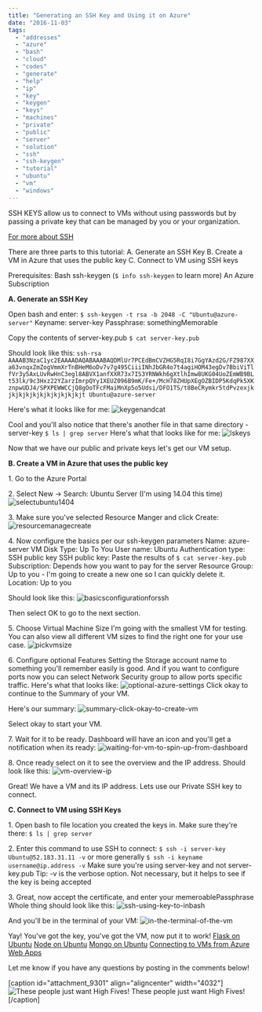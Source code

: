 ```yaml
---
title: "Generating an SSH Key and Using it on Azure"
date: "2016-11-03"
tags: 
  - "addresses"
  - "azure"
  - "bash"
  - "cloud"
  - "codes"
  - "generate"
  - "help"
  - "ip"
  - "key"
  - "keygen"
  - "keys"
  - "machines"
  - "private"
  - "public"
  - "server"
  - "solution"
  - "ssh"
  - "ssh-keygen"
  - "tutorial"
  - "ubuntu"
  - "vm"
  - "windows"
---
```


SSH KEYS allow us to connect to VMs without using passwords but by passing a private key that can be managed by you or your organization.

[For more about SSH](https://en.wikipedia.org/wiki/Secure_Shell)

There are three parts to this tutorial: A. Generate an SSH Key B. Create a VM in Azure that uses the public key C. Connect to VM using SSH keys

Prerequisites: Bash ssh-keygen (`$ info ssh-keygen` to learn more) An Azure Subscription

**A. Generate an SSH Key**

Open bash and enter: `$ ssh-keygen -t rsa -b 2048 -C "Ubuntu@azure-server"` Keyname: server-key Passphrase: somethingMemorable

Copy the contents of server-key.pub `$ cat server-key.pub`

Should look like this: `ssh-rsa AAAAB3NzaC1yc2EAAAADAQABAAABAQDMlUr7PCEdBmCVZHG5RqI8i7GgYAzd2G/FZ987XXa63vnqxZmZogVmmXrTnBHeM6oDv7v7g495CiiiINhJbGR4o7t4agiHOM43egDv7BbiViTlfVr3y5AxLUvRwHnC3egl8ABVX1anfXXR73x7IS3YRNWkh6gXtlhImw8UKG04UoZEmWB9BLt53lk/9c3Hxz22YZarzImrpQYy1XEUZ096B9mK/Fe+/McH78ZHUpXEgOZBIDP5KdqPk5XKznpwUDJ4/SPXPEWWCCjQ8gOoTFcFMaiMnXp5o5Udsi/DFO1TS/t8BeCRymkr5tdPvzexjkjkjkjkjkjkjkjkjkjkjkjt Ubuntu@azure-server`

Here's what it looks like for me: ![keygenandcat](images/keygenandcat-1024x581.png)

Cool and you'll also notice that there's another file in that same directory - server-key `$ ls | grep server` Here's what that looks like for me: ![lskeys](images/lsKeys.png)

Now that we have our public and private keys let's get our VM setup.

**B. Create a VM in Azure that uses the public key**

1\. Go to the Azure Portal

2\. Select New -> Search: Ubuntu Server (I'm using 14.04 this time) ![selectubuntu1404](images/SelectUbuntu1404.png)

3\. Make sure you've selected Resource Manger and click Create: ![resourcemanagecreate](images/resourcemanagecreate-1024x446.png)

4\. Now configure the basics per our ssh-keygen parameters Name: azure-server VM Disk Type: Up To You User name: Ubuntu Authentication type: SSH public key SSH public key: Paste the results of `$ cat server-key.pub` Subscription: Depends how you want to pay for the server Resource Group: Up to you - I'm going to create a new one so I can quickly delete it. Location: Up to you

Should look like this: ![basicsconfigurationforssh](images/basicsConfigurationforSSH.png)

Then select OK to go to the next section.

5\. Choose Virtual Machine Size I'm going with the smallest VM for testing. You can also view all different VM sizes to find the right one for your use case. ![pickvmsize](images/PickVMSize.png)

6\. Configure optional Features Setting the Storage account name to something you'll remember easily is good. And if you want to configure ports now you can select Network Security group to allow ports specific traffic. Here's what that looks like: ![optional-azure-settings](images/optional-azure-settings-1017x1024.png) Click okay to continue to the Summary of your VM.

Here's our summary: ![summary-click-okay-to-create-vm](images/summary-click-okay-to-create-vm-929x1024.png)

Select okay to start your VM.

7\. Wait for it to be ready. Dashboard will have an icon and you'll get a notification when its ready: ![waiting-for-vm-to-spin-up-from-dashboard](images/waiting-for-vm-to-spin-up-from-dashboard-1024x459.png)

8\. Once ready select on it to see the overview and the IP address. Should look like this: ![vm-overview-ip](images/vm-overview-ip-1024x583.png)

Great! We have a VM and its IP address. Lets use our Private SSH key to connect.

**C. Connect to VM using SSH Keys**

1\. Open bash to file location you created the keys in. Make sure they're there: `$ ls | grep server`

2\. Enter this command to use SSH to connect: `$ ssh -i server-key Ubuntu@52.183.31.11 -v` or more generally `$ ssh -i keyname username@ip.address -v` Make sure you're using server-key and not server-key.pub Tip: -v is the verbose option. Not necessary, but it helps to see if the key is being accepted

3\. Great, now accept the certificate, and enter your memeroablePassphrase Whole thing should look like this: ![ssh-using-key-to-inbash](images/ssh-using-key-to-inbash-1024x200.png)

And you'll be in the terminal of your VM: ![in-the-terminal-of-the-vm](images/in-the-terminal-of-the-vm-1024x235.png)

Yay! You've got the key, you've got the VM, now put it to work! [Flask on Ubuntu](http://timmyreilly.azurewebsites.net/running-flask-on-ubuntu-vm/) [Node on Ubuntu](http://timmyreilly.azurewebsites.net/running-node-and-express-on-ubuntu-vm/) [Mongo on Ubuntu](http://timmyreilly.azurewebsites.net/running-mongo-on-ubuntu-virtual-machine-in-azure/) [Connecting to VMs from Azure Web Apps](http://timmyreilly.azurewebsites.net/running-mongo-on-ubuntu-virtual-machine-in-azure/)

Let me know if you have any questions by posting in the comments below!

\[caption id="attachment\_9301" align="aligncenter" width="4032"\]![These people just want High Fives! ](images/reactor-hacker-photo.jpg) These people just want High Fives!\[/caption\]
